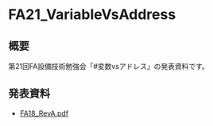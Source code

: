 # FA21_VariableVsAddress
## 概要
第21回FA設備技術勉強会「#変数vsアドレス」の発表資料です。

## 発表資料
- [FA18_RevA.pdf](https://github.com/yuyuTds/FA21_VariableVsAddress/blob/main/FA21_RevA.pdf)
